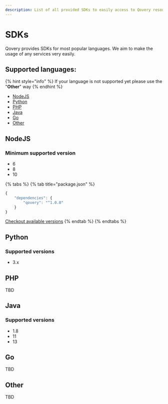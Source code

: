 ```yaml
---
description: List of all provided SDKs to easily access to Qovery resources
---
```


# SDKs

Qovery provides SDKs for most popular languages. We aim to make the usage of any services very easily.

## Supported languages:

{% hint style="info" %}
If your language is not supported yet please use the "**Other**" way
{% endhint %}

* [NodeJS](sdks.md#nodejs)
* [Python](sdks.md#python)
* [PHP](sdks.md#php)
* [Java](sdks.md#java)
* [Go](sdks.md#go)
* [Other](sdks.md#other)

## NodeJS

### Minimum supported version

* 6
* 8
* 10

{% tabs %}
{% tab title="package.json" %}
```javascript
{
    "dependencies": {
        "qovery": "^1.0.0"
    }
}
```

[Checkout available versions](https://github.com/Qovery/qovery-javascript-sdk)
{% endtab %}
{% endtabs %}

## Python

### Supported versions

* 3.x



## PHP

TBD

## Java

### Supported versions

* 1.8
* 11
* 13



## Go

TBD

## Other

TBD




